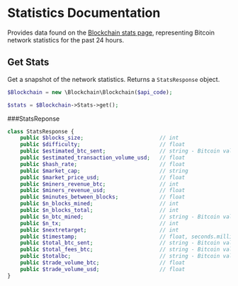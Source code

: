 Statistics Documentation
========================

Provides data found on the [Blockchain stats page](https://blockchain.info/stats), representing Bitcoin network statistics for the past 24 hours.

Get Stats
---------
Get a snapshot of the network statistics. Returns a `StatsResponse` object.

```php
$Blockchain = new \Blockchain\Blockchain($api_code);

$stats = $Blockchain->Stats->get();
```

###StatsReponse

```php
class StatsResponse {
    public $blocks_size;                        // int
    public $difficulty;                         // float
    public $estimated_btc_sent;                 // string - Bitcoin value
    public $estimated_transaction_volume_usd;   // float
    public $hash_rate;                          // float
    public $market_cap;                         // string
    public $market_price_usd;                   // float
    public $miners_revenue_btc;                 // int
    public $miners_revenue_usd;                 // float
    public $minutes_between_blocks;             // float
    public $n_blocks_mined;                     // int
    public $n_blocks_total;                     // int
    public $n_btc_mined;                        // string - Bitcoin value
    public $n_tx;                               // int
    public $nextretarget;                       // int
    public $timestamp;                          // float, seconds.milliseconds
    public $total_btc_sent;                     // string - Bitcoin value
    public $total_fees_btc;                     // string - Bitcoin value
    public $totalbc;                            // string - Bitcoin value
    public $trade_volume_btc;                   // float
    public $trade_volume_usd;                   // float
}
```